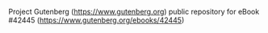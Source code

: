 Project Gutenberg (https://www.gutenberg.org) public repository for
eBook #42445 (https://www.gutenberg.org/ebooks/42445)
